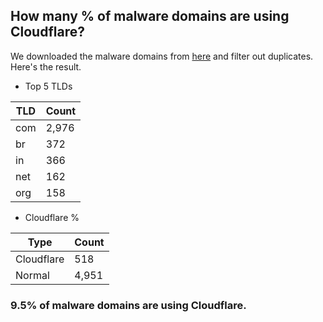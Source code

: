 ## How many % of malware domains are using Cloudflare?


We downloaded the malware domains from [here](https://urlhaus.abuse.ch) and filter out duplicates.
Here's the result.


[//]: # (start replacement)


- Top 5 TLDs

| TLD | Count |
| --- | --- |
| com | 2,976 |
| br | 372 |
| in | 366 |
| net | 162 |
| org | 158 |


- Cloudflare %

| Type | Count |
| --- | --- |
| Cloudflare | 518 |
| Normal | 4,951 |


### 9.5% of malware domains are using Cloudflare.